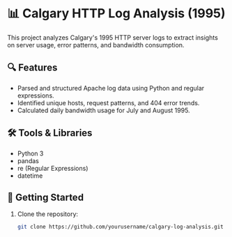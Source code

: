 # 📊 Calgary HTTP Log Analysis (1995)

This project analyzes Calgary's 1995 HTTP server logs to extract insights on server usage, error patterns, and bandwidth consumption.

## 🔍 Features

- Parsed and structured Apache log data using Python and regular expressions.
- Identified unique hosts, request patterns, and 404 error trends.
- Calculated daily bandwidth usage for July and August 1995.

## 🛠️ Tools & Libraries

- Python 3
- pandas
- re (Regular Expressions)
- datetime

## 🚀 Getting Started

1. Clone the repository:

   ```bash
   git clone https://github.com/yourusername/calgary-log-analysis.git
